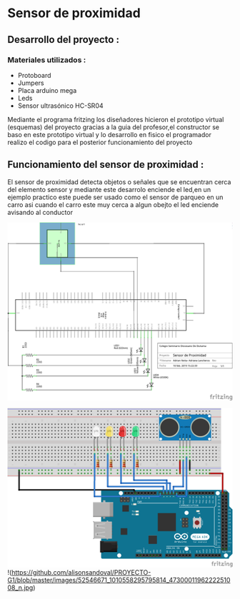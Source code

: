 # Sensor de proximidad 

## Desarrollo del proyecto :
### Materiales utilizados :
+ Protoboard
+ Jumpers
+ Placa arduino mega 
+ Leds 
+ Sensor ultrasónico HC-SR04 

Mediante el programa fritzing los diseñadores hicieron el prototipo virtual (esquemas) del proyecto gracias a la guia del profesor,el constructor se baso en este prototipo virtual y lo desarrollo en fisico el programador realizo el codigo para el posterior funcionamiento del proyecto

## Funcionamiento del sensor de proximidad :
El sensor de proximidad detecta objetos o señales que se encuentran cerca del elemento sensor y mediante este desarrolo enciende el led,en un ejemplo practico este puede ser usado como el sensor de parqueo en un carro asi cuando el carro este muy cerca a algun obejto el led enciende avisando al conductor 

![1](https://github.com/alisonsandoval/PROYECTO-G1/blob/d2bab67c3b536746e012b4f2b83c062e0cf4b842/images/esquematico3.png)

![1](https://github.com/alisonsandoval/PROYECTO-G1/blob/master/images/protoboard%203.png)
!(https://github.com/alisonsandoval/PROYECTO-G1/blob/master/images/52546671_1010558295795814_4730001196222251008_n.jpg)
